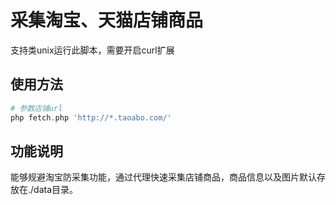 采集淘宝、天猫店铺商品
==================
支持类unix运行此脚本，需要开启curl扩展

使用方法
-------------

```php
# 参数店铺url
php fetch.php 'http://*.taoabo.com/'
```

功能说明
-------------
能够规避淘宝防采集功能，通过代理快速采集店铺商品，商品信息以及图片默认存放在./data目录。